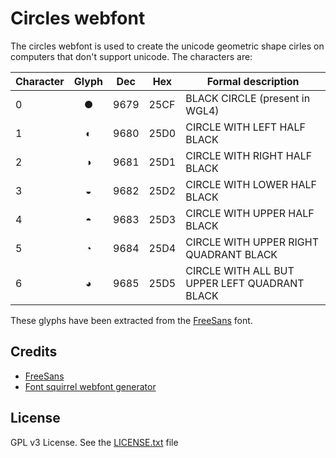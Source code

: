 Circles webfont
===============
The circles webfont is used to create the unicode geometric shape cirles on computers that don't support unicode. The characters are:

| Character | Glyph | Dec  | Hex  | Formal description                            |
|-----------|:-----:|------|------|-----------------------------------------------|
| 0         |  ●    | 9679 | 25CF | BLACK CIRCLE (present in WGL4)                |
| 1         |  ◐    | 9680 | 25D0 | CIRCLE WITH LEFT HALF BLACK                   |
| 2         |  ◑    | 9681 | 25D1 | CIRCLE WITH RIGHT HALF BLACK                  |
| 3         |  ◒    | 9682 | 25D2 | CIRCLE WITH LOWER HALF BLACK                  |
| 4         |  ◓    | 9683 | 25D3 | CIRCLE WITH UPPER HALF BLACK                  |
| 5         |  ◔    | 9684 | 25D4 | CIRCLE WITH UPPER RIGHT QUADRANT BLACK        |
| 6         |  ◕    | 9685 | 25D5 | CIRCLE WITH ALL BUT UPPER LEFT QUADRANT BLACK |

These glyphs have been extracted from the [FreeSans](http://www.gnu.org/software/freefont/index.html) font.

Credits
-------

- [FreeSans](http://www.gnu.org/software/freefont/index.html)
- [Font squirrel webfont generator](http://www.fontsquirrel.com/tools/webfont-generator)

License
-------
GPL v3 License. See the [LICENSE.txt](https://github.com/interexperts/circles-webfont/blob/master/LICENSE.txt) file
